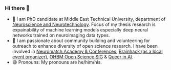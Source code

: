 ### Hi there  👋

<!--
**i-am-mel-dev/i-am-mel-dev** is a ✨ _special_ ✨ repository because its `README.md` (this file) appears on your GitHub profile.-->
- 💬 I am PhD candidate at Middle East Technical University, department of [Neuroscience and Neurotechnology](https://nsnt.metu.edu.tr/). 
Focus of my thesis research is expainability of machine learning models especially deep neural networks trained on neuroimaging data types.
- 👯 I am passionate about community building and volunteering for outreach to enhance diversity of open science research. I have been involved in [Neuromatch Academy & Conferences](https://academy.neuromatch.io/), [Brainhack (as a local event organizer)](https://brainhack.org/), [OHBM Open Science SIG](https://ossig.netlify.app/) & [Queer in AI](https://sites.google.com/view/queer-in-ai/).
- 😄 Pronouns: My pronouns are he/him/his.

